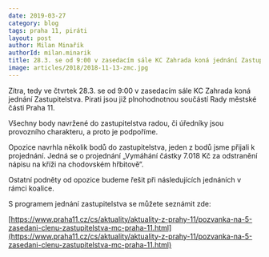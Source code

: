```yaml
---
date: 2019-03-27
category: blog
tags: praha 11, piráti
layout: post
author: Milan Minařík
authorId: milan.minarik
title: 28.3. se od 9:00 v zasedacím sále KC Zahrada koná jednání Zastupitelstva
image: articles/2018/2018-11-13-zmc.jpg
---
```


Zítra, tedy ve čtvrtek 28.3. se od 9:00 v zasedacím sále KC Zahrada koná jednání Zastupitelstva. Pirati jsou již plnohodnotnou součástí Rady městské části Praha 11.

Všechny body navržené do zastupitelstva radou, či úředníky jsou provozního charakteru, a proto je podpoříme.

Opozice navrhla několik bodů do zastupitelstva, jeden z bodů jsme přijali k projednání. Jedná se o projednání „Vymáhání částky 7.018 Kč za odstranění nápisu na kříži na chodovském hřbitově“.

Ostatní podněty od opozice budeme řešit při následujících jednáních v rámci koalice.

S programem jednání zastupitelstva se můžete seznámit zde:

[https://www.praha11.cz/cs/aktuality/aktuality-z-prahy-11/pozvanka-na-5-zasedani-clenu-zastupitelstva-mc-praha-11.html](https://www.praha11.cz/cs/aktuality/aktuality-z-prahy-11/pozvanka-na-5-zasedani-clenu-zastupitelstva-mc-praha-11.html)